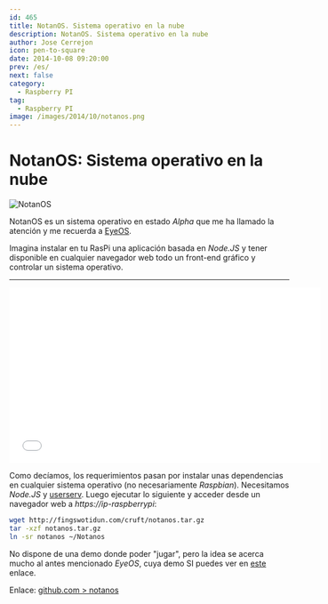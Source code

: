 ```yaml
---
id: 465
title: NotanOS. Sistema operativo en la nube
description: NotanOS. Sistema operativo en la nube
author: Jose Cerrejon
icon: pen-to-square
date: 2014-10-08 09:20:00
prev: /es/
next: false
category:
  - Raspberry PI
tag:
  - Raspberry PI
image: /images/2014/10/notanos.png
---
```


# NotanOS: Sistema operativo en la nube

![NotanOS](/images/2014/10/notanos.png)

NotanOS es un sistema operativo en estado *Alpha* que me ha llamado la atención y me recuerda a [EyeOS](http://www.eyeos.com). 

Imagina instalar en tu RasPi una aplicación basada en *Node.JS* y tener disponible en cualquier navegador web todo un front-end gráfico y controlar un sistema operativo.

- - -
<iframe width="560" height="315" src="//www.youtube.com/embed/7namj7iy16Y" frameborder="0" allowfullscreen></iframe>

Como decíamos, los requerimientos pasan por instalar unas dependencias en cualquier sistema operativo (no necesariamente *Raspbian*). Necesitamos *Node.JS* y [userserv](https://github.com/Lerc/userserv). Luego ejecutar lo siguiente y acceder desde un navegador web a *https://ip-raspberrypi*:

```bash
wget http://fingswotidun.com/cruft/notanos.tar.gz
tar -xzf notanos.tar.gz
ln -sr notanos ~/Notanos
```

No dispone de una demo donde poder "jugar", pero la idea se acerca mucho al antes mencionado *EyeOS*, cuya demo SI puedes ver en [este](https://www.softaculous.com/demos/eyeOS) enlace.

Enlace: [github.com > notanos](https://github.com/Lerc/notanos)